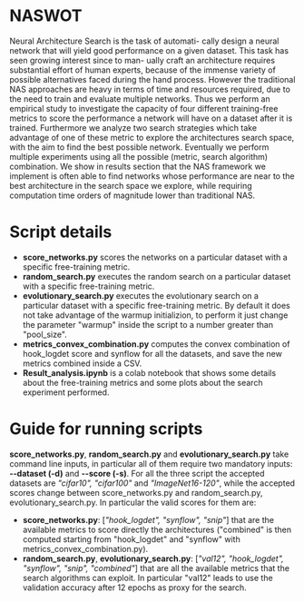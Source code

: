 # NASWOT
Neural Architecture Search is the task of automati-
cally design a neural network that will yield good performance on
a given dataset. This task has seen growing interest since to man-
ually craft an architecture requires substantial effort of human
experts, because of the immense variety of possible alternatives
faced during the hand process. However the traditional NAS
approaches are heavy in terms of time and resources required,
due to the need to train and evaluate multiple networks. Thus
we perform an empirical study to investigate the capacity of
four different training-free metrics to score the performance a
network will have on a dataset after it is trained. Furthermore we
analyze two search strategies which take advantage of one of these
metric to explore the architectures search space, with the aim to
find the best possible network. Eventually we perform multiple
experiments using all the possible (metric, search algorithm)
combination. We show in results section that the NAS framework
we implement is often able to find networks whose performance
are near to the best architecture in the search space we explore,
while requiring computation time orders of magnitude lower than
traditional NAS.

# Script details
- **score_networks.py** scores the networks on a particular dataset with a specific free-training metric.
- **random_search.py** executes the random search on a particular dataset with a specific free-training metric.
- **evolutionary_search.py** executes the evolutionary search on a particular dataset with a specific free-training metric. By default it does not take advantage of the warmup initializion, to perform it just change the parameter "warmup" inside the script to a number greater than "pool_size".
- **metrics_convex_combination.py** computes the convex combination of hook_logdet score and synflow for all the datasets, and save the new metrics combined inside a CSV.
- **Result_analysis.ipynb** is a colab notebook that shows some details about the free-training metrics and some plots about the search experiment performed.

# Guide for running scripts  
**score_networks.py**, **random_search.py** and **evolutionary_search.py** take command line inputs, in particular all of them require two mandatory inputs: **--dataset (-d)** and **--score (-s)**. For all the three script the accepted datasets are *"cifar10", "cifar100"* and *"ImageNet16-120"*, while the accepted scores change between score_networks.py and random_search.py, evolutionary_search.py.
In particular the valid scores for them are:
- **score_networks.py**: [*"hook_logdet", "synflow", "snip"*] that are the available metrics to score directly the architectures ("combined" is then computed starting from "hook_logdet" and "synflow" with metrics_convex_combination.py).
- **random_search.py**, **evolutionary_search.py**: [*"val12", "hook_logdet", "synflow", "snip", "combined"*] that are all the available metrics that the search algorithms can exploit. In particular "val12" leads to use the validation accuracy after 12 epochs as proxy for the search.

